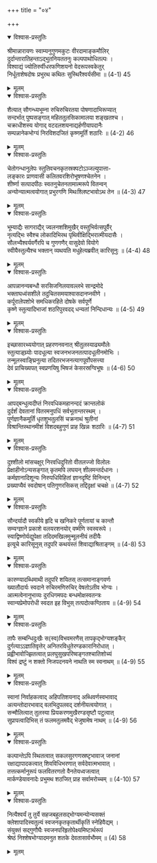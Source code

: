 +++
title = "०४"

+++

<details open><summary>विश्वास-प्रस्तुतिः</summary>

श्रीमान्नारायणः स्वाम्यनुगुणमकुटः वीरदामाङ्कमौलिर्  
दुर्दान्तारातिहन्ताऽद्भुतनियततनुः कल्पपाथोधितल्पः ।  
विश्वाद्यं ज्योतिरुर्वीधरफणिशयनो वेदरूपस्वकेतुर्  
निर्धूताशेषदोषः प्रभुरथ कथितः सुस्थिरैश्वर्यसीमा ॥ (4-1) 45
</details>

<details><summary>मूलम्</summary>

श्रीमान्नारायणः स्वाम्यनुगुणमकुटः वीरदामाङ्कमौलिर्  
दुर्दान्तारातिहन्ताऽद्भुतनियततनुः कल्पपाथोधितल्पः ।  
विश्वाद्यं ज्योतिरुर्वीधरफणिशयनो वेदरूपस्वकेतुर्  
निर्धूताशेषदोषः प्रभुरथ कथितः सुस्थिरैश्वर्यसीमा ॥ (4-1) 45
</details>



<details open><summary>विश्वास-प्रस्तुतिः</summary>

शैत्यात् सौगन्ध्यभूम्ना रुचिरुचिरतया पोषणादाभिरूप्यात्  
सन्दर्भात् पुष्पसङ्गात् महिततुलसिकामालया शङ्खतश्च ।  
चक्राधीशस्य योगाद् वटदलशयनाद्यर्हणीयापदानैः  
सम्पन्नानेकभोग्यं निरविशदजितं कृष्णमूर्तिं शठारिः ॥ (4-2) 46
</details>

<details><summary>मूलम्</summary>

शैत्यात् सौगन्ध्यभूम्ना रुचिरुचिरतया पोषणादाभिरूप्यात्  
सन्दर्भात् पुष्पसङ्गात् महिततुलसिकामालया शङ्खतश्च ।  
चक्राधीशस्य योगाद् वटदलशयनाद्यर्हणीयापदानैः  
सम्पन्नानेकभोग्यं निरविशदजितं कृष्णमूर्तिं शठारिः ॥ (4-2) 46
</details>



<details open><summary>विश्वास-प्रस्तुतिः</summary>

चेतोगन्धानुलेपः स्तुतिवचनकृतस्रक्पटोऽञ्जल्युपात्ता-  
लङ्कारः प्राणवासी कलितवरशिरोभूषणश्चेतनेन ।  
शीर्ष्णा सत्पादपीठः स्वतनुचेतनतामात्मरूपे वितन्वन्  
अन्योन्यात्मत्वयोगात् प्रभुरगणि मिथःश्लिष्टभावोऽथ तेन ॥ (4-3) 47
</details>

<details><summary>मूलम्</summary>

चेतोगन्धानुलेपः स्तुतिवचनकृतस्रक्पटोऽञ्जल्युपात्ता-  
लङ्कारः प्राणवासी कलितवरशिरोभूषणश्चेतनेन ।  
शीर्ष्णा सत्पादपीठः स्वतनुचेतनतामात्मरूपे वितन्वन्  
अन्योन्यात्मत्वयोगात् प्रभुरगणि मिथःश्लिष्टभावोऽथ तेन ॥ (4-3) 47
</details>



<details open><summary>विश्वास-प्रस्तुतिः</summary>

भूम्याद्यैः सागराद्यैर् ज्वलनशशिमुखैर् वस्तुभिर्वत्सपूर्वैर्  
नृत्यद्भिः स्वैश्च लोकादिभिरथ पृथिवीक्षिद्भिरात्मीयदासैः ।  
सौलभ्यैश्वर्यवर्गैरपि च गुणगणैर् वासुदेवो वियोगे  
स्वीयैस्तुल्यैश्च भक्तान् व्यथयति मधुहेत्यब्रवीत् कारिसूनुः ॥ (4-4) 48
</details>

<details><summary>मूलम्</summary>

भूम्याद्यैः सागराद्यैर् ज्वलनशशिमुखैर् वस्तुभिर्वत्सपूर्वैर्  
नृत्यद्भिः स्वैश्च लोकादिभिरथ पृथिवीक्षिद्भिरात्मीयदासैः ।  
सौलभ्यैश्वर्यवर्गैरपि च गुणगणैर् वासुदेवो वियोगे  
स्वीयैस्तुल्यैश्च भक्तान् व्यथयति मधुहेत्यब्रवीत् कारिसूनुः ॥ (4-4) 48
</details>



<details open><summary>विश्वास-प्रस्तुतिः</summary>

आपन्नानन्यबन्धौ सरसिजनिलयावल्लभे सान्द्रमोदे  
भक्ताघध्वंसशीले तदुचितसमयाश्वासदानप्नवीणे ।  
कर्पूरालेपशोभे समधिकरहिते दोषके सर्वपूर्णे  
कृष्णे स्तुत्यादिभाजां शठरिपुरवदद् धन्यतां निन्दिधान्यः ॥ (4-5) 49
</details>

<details><summary>मूलम्</summary>

आपन्नानन्यबन्धौ सरसिजनिलयावल्लभे सान्द्रमोदे  
भक्ताघध्वंसशीले तदुचितसमयाश्वासदानप्नवीणे ।  
कर्पूरालेपशोभे समधिकरहिते दोषके सर्वपूर्णे  
कृष्णे स्तुत्यादिभाजां शठरिपुरवदद् धन्यतां निन्दिधान्यः ॥ (4-5) 49
</details>



<details open><summary>विश्वास-प्रस्तुतिः</summary>

इच्छासारथ्ययोगात् प्रहरणनवनात् श्रीतुलस्याढ्यमौलेः  
स्तुत्याङ्घ्र्योः पादधूल्या स्वजनभजनतत्पादधूलीनमोभिः ।  
तन्मूलस्वाङ्घ्रिनुत्या तदितरभजनत्यागपूर्वोपसत्त्या  
देवं प्राचिख्यपत् स्वप्रणयिषु भिषजं केसरस्रग्विभूषः ॥ (4-6) 50
</details>

<details><summary>मूलम्</summary>

इच्छासारथ्ययोगात् प्रहरणनवनात् श्रीतुलस्याढ्यमौलेः  
स्तुत्याङ्घ्र्योः पादधूल्या स्वजनभजनतत्पादधूलीनमोभिः ।  
तन्मूलस्वाङ्घ्रिनुत्या तदितरभजनत्यागपूर्वोपसत्त्या  
देवं प्राचिख्यपत् स्वप्रणयिषु भिषजं केसरस्रग्विभूषः ॥ (4-6) 50
</details>



<details open><summary>विश्वास-प्रस्तुतिः</summary>

आपद्बन्धुत्वदीप्तं निरवधिकमहानन्ददं क्रान्तलोकं  
दुर्दर्शं देवतानां पितरमनुपधिं सर्वभूतान्तरस्थम् ।  
पूर्णज्ञानैकमूर्तिं धृतशुभतुलसिं चक्रनाथं श्रुतीनां  
विश्रान्तिस्थानमीशं विशदबहुगुणं प्राह खिन्नः शठारिः ॥ (4-7) 51
</details>

<details><summary>मूलम्</summary>

आपद्बन्धुत्वदीप्तं निरवधिकमहानन्ददं क्रान्तलोकं  
दुर्दर्शं देवतानां पितरमनुपधिं सर्वभूतान्तरस्थम् ।  
पूर्णज्ञानैकमूर्तिं धृतशुभतुलसिं चक्रनाथं श्रुतीनां  
विश्रान्तिस्थानमीशं विशदबहुगुणं प्राह खिन्नः शठारिः ॥ (4-7) 51
</details>



<details open><summary>विश्वास-प्रस्तुतिः</summary>

दुश्शीलो मांसचक्षुर् निरवधिदुरितो वीतलज्जो विलोलः  
प्रेक्षाहीनोऽन्यसङ्गात् कृतमपि लघयन् शीलमन्तर्दधानः ।  
कर्मज्ञानादिशून्यः निरुपधिविहितां ज्ञानदृष्टिं विनिन्दन्  
प्रख्याप्यैवं स्वदोषान् पतिगुणरसिकस् तद्दिदृक्षां चचक्षे ॥ (4-7) 52
</details>

<details><summary>मूलम्</summary>

दुश्शीलो मांसचक्षुर् निरवधिदुरितो वीतलज्जो विलोलः  
प्रेक्षाहीनोऽन्यसङ्गात् कृतमपि लघयन् शीलमन्तर्दधानः ।  
कर्मज्ञानादिशून्यः निरुपधिविहितां ज्ञानदृष्टिं विनिन्दन्  
प्रख्याप्यैवं स्वदोषान् पतिगुणरसिकस् तद्दिदृक्षां चचक्षे ॥ (4-7) 52
</details>



<details open><summary>विश्वास-प्रस्तुतिः</summary>

सौन्दर्यादौ स्वकीये हृदि च खनिकरे पूर्णतायां च कान्तौ  
सम्यग्ज्ञाने प्रकाशे वलयरशनयोर् वर्ष्मणि स्वस्वरूपे ।  
स्याद्विष्णोर्यद्युपेक्षा तदिदमखिलमुन्मूलनीयं तदीयैः  
इत्यूचे कारिसूनुस् तदुपरि कथयंस्तं शिवाद्याश्रिताङ्गम् ॥ (4-8) 53
</details>

<details><summary>मूलम्</summary>

सौन्दर्यादौ स्वकीये हृदि च खनिकरे पूर्णतायां च कान्तौ  
सम्यग्ज्ञाने प्रकाशे वलयरशनयोर् वर्ष्मणि स्वस्वरूपे ।  
स्याद्विष्णोर्यद्युपेक्षा तदिदमखिलमुन्मूलनीयं तदीयैः  
इत्यूचे कारिसूनुस् तदुपरि कथयंस्तं शिवाद्याश्रिताङ्गम् ॥ (4-8) 53
</details>



<details open><summary>विश्वास-प्रस्तुतिः</summary>

कारुण्यादब्धिमाथी तदुपरि शयितस् तत्समानाङ्गवर्णः  
ख्यातौदार्यः स्वदाने रुचिरमणिरुचिर् वेषतोऽतीव भोग्यः ।  
आत्मत्वेनानुभाव्यः दुरधिगमपदः बन्धमोक्षस्वतन्त्रः  
स्वान्यप्रेमोपरोधी स्वदत इह विभुस् तत्पदोत्कण्ठिताय ॥ (4-9) 54
</details>

<details><summary>मूलम्</summary>

कारुण्यादब्धिमाथी तदुपरि शयितस् तत्समानाङ्गवर्णः  
ख्यातौदार्यः स्वदाने रुचिरमणिरुचिर् वेषतोऽतीव भोग्यः ।  
आत्मत्वेनानुभाव्यः दुरधिगमपदः बन्धमोक्षस्वतन्त्रः  
स्वान्यप्रेमोपरोधी स्वदत इह विभुस् तत्पदोत्कण्ठिताय ॥ (4-9) 54
</details>



<details open><summary>विश्वास-प्रस्तुतिः</summary>

तापैः सम्बन्धिदुःखैः स(स्व)विभवमरणैस् तापकृद्भोग्यशङ्कैर्  
दुर्गत्याऽऽज्ञातिवृत्तेर् अनितरविधुतेरण्डकारानिरोधात् ।  
प्रह्वीभावोज्झितत्वात् प्रलघुसुखपरिष्वङ्गतश्चातिशोच्यं  
विश्वं द्रष्टुं न शक्तो निजपदनयने नाथति स्म स्वनाथम् ॥ (4-9) 55
</details>

<details><summary>मूलम्</summary>

तापैः सम्बन्धिदुःखैः स(स्व)विभवमरणैस् तापकृद्भोग्यशङ्कैर्  
दुर्गत्याऽऽज्ञातिवृत्तेर् अनितरविधुतेरण्डकारानिरोधात् ।  
प्रह्वीभावोज्झितत्वात् प्रलघुसुखपरिष्वङ्गतश्चातिशोच्यं  
विश्वं द्रष्टुं न शक्तो निजपदनयने नाथति स्म स्वनाथम् ॥ (4-9) 55
</details>



<details open><summary>विश्वास-प्रस्तुतिः</summary>

स्वानां निर्वाहकत्वाद् अहिपतिशयनाद् अब्धिवर्णस्वभावाद्  
अत्यन्तोदारभावाद् वलभिदुपलवद् दर्शनीयत्वयोगात् ।  
सन्मौलित्वात् तुलस्या प्रियकरणमुखैरण्डसृष्टौ पटुत्वात्  
सुप्रापत्वादिभिस् तं फलमतुलमवैद् भेजुषामेष नाथम् ॥ (4-9) 56
</details>

<details><summary>मूलम्</summary>

स्वानां निर्वाहकत्वाद् अहिपतिशयनाद् अब्धिवर्णस्वभावाद्  
अत्यन्तोदारभावाद् वलभिदुपलवद् दर्शनीयत्वयोगात् ।  
सन्मौलित्वात् तुलस्या प्रियकरणमुखैरण्डसृष्टौ पटुत्वात्  
सुप्रापत्वादिभिस् तं फलमतुलमवैद् भेजुषामेष नाथम् ॥ (4-9) 56
</details>



<details open><summary>विश्वास-प्रस्तुतिः</summary>

कल्पान्तेऽपि स्थितत्वात् सकलसुरगणस्रष्टृभावाज् जनानां  
रक्षाद्यापादकत्वात् शिवविधिभरणात् सर्वदेवात्मभावात् ।  
तत्तत्कर्मानुरूपं फलवितरणतो वैनतेयध्वजत्वात्  
मार्कण्डेयावनादेः प्रभुमथ शठजित् प्राह सर्वामरोच्चम् ॥ (4-10) 57
</details>

<details><summary>मूलम्</summary>

कल्पान्तेऽपि स्थितत्वात् सकलसुरगणस्रष्टृभावाज् जनानां  
रक्षाद्यापादकत्वात् शिवविधिभरणात् सर्वदेवात्मभावात् ।  
तत्तत्कर्मानुरूपं फलवितरणतो वैनतेयध्वजत्वात्  
मार्कण्डेयावनादेः प्रभुमथ शठजित् प्राह सर्वामरोच्चम् ॥ (4-10) 57
</details>



<details open><summary>विश्वास-प्रस्तुतिः</summary>

नित्यैश्वर्यं तु तुर्ये सहजबहुलसद्भोग्यमन्योन्यसक्तं  
क्लेशापादिस्वतुल्यं स्वजनकृतकृतार्थीकृतिं स्नेहिवैद्यम् ।  
संयुक्तं सद्गुणौघैः स्वजनपरिहृतोपेक्ष्यमिष्टार्थरूपं  
श्रेष्ठं निश्शेषभोग्यादमनुत शतके देवतासार्वभौमम् ॥ (4) 58
</details>

<details><summary>मूलम्</summary>

नित्यैश्वर्यं तु तुर्ये सहजबहुलसद्भोग्यमन्योन्यसक्तं  
क्लेशापादिस्वतुल्यं स्वजनकृतकृतार्थीकृतिं स्नेहिवैद्यम् ।  
संयुक्तं सद्गुणौघैः स्वजनपरिहृतोपेक्ष्यमिष्टार्थरूपं  
श्रेष्ठं निश्शेषभोग्यादमनुत शतके देवतासार्वभौमम् ॥ (4) 58
</details>
